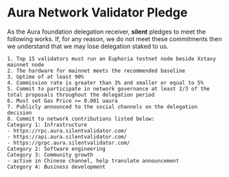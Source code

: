 # Aura Network Validator Pledge

As the Aura foundation delegation receiver, **silent** pledges to meet the following works. If, for any reason, we do not meet these commitments then we understand that we may lose delegation staked to us.

    1. Top 15 validators must run an Euphoria testnet node beside Xstaxy mainnet node
    2. The hardware for mainnet meets the recommended baseline
    3. Uptime of at least 90%
    4. Commission rate is greater than 3% and smaller or equal to 5%
    5. Commit to participate in network governance at least 2/3 of the total proposals throughout the delegation period
    6. Must set Gas Price >= 0.001 uaura
    7. Publicly announced to the social channels on the delegation decision
    8. Commit to network contributions listed below: 
    Category 1: Infrastructure
    - https://rpc.aura.silentvalidator.com/
    - https://api.aura.silentvalidator.com/
    - https://grpc.aura.silentvalidator.com/
    Category 2: Software engineering
    Category 3: Community growth
    - active in Chinese channel, help translate announcement
    Category 4: Business development
